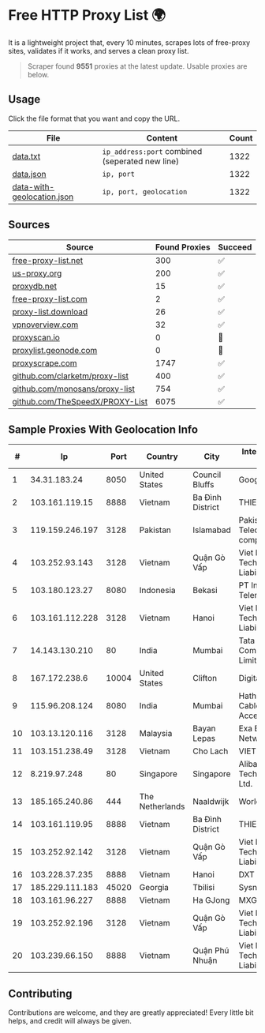 
# Free HTTP Proxy List 🌍

It is a lightweight project that, every 10 minutes, scrapes lots of free-proxy sites, validates if it works, and serves a clean proxy list.


> Scraper found **9551** proxies at the latest update. Usable proxies are below.

## Usage

Click the file format that you want and copy the URL.


|File|Content|Count|
|----|-------|-----|
|[data.txt](https://raw.githubusercontent.com/themiralay/Proxy-List-World/master/data.txt)|`ip_address:port` combined (seperated new line)|1322|
|[data.json](https://raw.githubusercontent.com/themiralay/Proxy-List-World/master/data.json)|`ip, port`|1322|
|[data-with-geolocation.json](https://raw.githubusercontent.com/themiralay/Proxy-List-World/master/data-with-geolocation.json)|`ip, port, geolocation`|1322|

## Sources

|Source|Found Proxies|Succeed|
|------|-------------|-------|
|[free-proxy-list.net](https://free-proxy-list.net)|300|✅|
|[us-proxy.org](https://www.us-proxy.org)|200|✅|
|[proxydb.net](http://proxydb.net)|15|✅|
|[free-proxy-list.com](https://free-proxy-list.com/?page=&port=&type%5B%5D=http&type%5B%5D=https&up_time=0&search=Search)|2|✅|
|[proxy-list.download](https://www.proxy-list.download/HTTP)|26|✅|
|[vpnoverview.com](https://vpnoverview.com/privacy/anonymous-browsing/free-proxy-servers)|32|✅|
|[proxyscan.io](https://www.proxyscan.io)|0|🚫|
|[proxylist.geonode.com](https://proxylist.geonode.com/api/proxy-list?limit=300&page=1&sort_by=lastChecked&sort_type=desc&protocols=http,https)|0|🚫|
|[proxyscrape.com](https://api.proxyscrape.com/v2/?request=displayproxies&protocol=http&timeout=10000&country=all&ssl=all&anonymity=all)|1747|✅|
|[github.com/clarketm/proxy-list](https://raw.githubusercontent.com/clarketm/proxy-list/master/proxy-list-raw.txt)|400|✅|
|[github.com/monosans/proxy-list](https://raw.githubusercontent.com/monosans/proxy-list/main/proxies/http.txt)|754|✅|
|[github.com/TheSpeedX/PROXY-List](https://raw.githubusercontent.com/TheSpeedX/PROXY-List/master/http.txt)|6075|✅|


## Sample Proxies With Geolocation Info

|#|Ip|Port|Country|City|Internet Service Provider|
|-|--|----|-------|----|-------------------------|
|1|34.31.183.24|8050|United States|Council Bluffs|Google LLC|
|2|103.161.119.15|8888|Vietnam|Ba Đình District|THIENCO|
|3|119.159.246.197|3128|Pakistan|Islamabad|Pakistan Telecommuication company limited|
|4|103.252.93.143|3128|Vietnam|Quận Gò Vấp|Viet Digital Technology Liability Company|
|5|103.180.123.27|8080|Indonesia|Bekasi|PT Indo Telemedia Solusi|
|6|103.161.112.228|3128|Vietnam|Hanoi|Viet Digital Technology Liability Company|
|7|14.143.130.210|80|India|Mumbai|Tata Communications Limited|
|8|167.172.238.6|10004|United States|Clifton|DigitalOcean, LLC|
|9|115.96.208.124|8080|India|Mumbai|Hathway IP over Cable Internet Access|
|10|103.13.120.116|3128|Malaysia|Bayan Lepas|Exa Bytes Network Sdn.Bhd.|
|11|103.151.238.49|3128|Vietnam|Cho Lach|VIETBRANDS|
|12|8.219.97.248|80|Singapore|Singapore|Alibaba (US) Technology Co., Ltd.|
|13|185.165.240.86|444|The Netherlands|Naaldwijk|WorldStream B.V.|
|14|103.161.119.95|8888|Vietnam|Ba Đình District|THIENCO|
|15|103.252.92.142|3128|Vietnam|Quận Gò Vấp|Viet Digital Technology Liability Company|
|16|103.228.37.235|8888|Vietnam|Hanoi|DXT|
|17|185.229.111.183|45020|Georgia|Tbilisi|Sysnet LLC|
|18|103.161.96.227|8888|Vietnam|Ha GJong|MXGROUP|
|19|103.252.92.196|3128|Vietnam|Quận Gò Vấp|Viet Digital Technology Liability Company|
|20|103.239.66.150|8888|Vietnam|Quận Phú Nhuận|Viet Digital Technology Liability Company|



## Contributing

Contributions are welcome, and they are greatly appreciated! Every
little bit helps, and credit will always be given.

